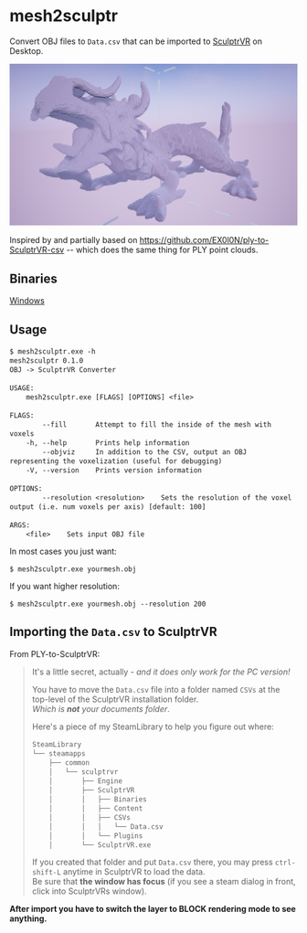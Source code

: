 # mesh2sculptr
Convert OBJ files to `Data.csv` that can be imported to [SculptrVR](https://www.sculptrvr.com/) on Desktop.

![](https://raw.githubusercontent.com/lebek/mesh2sculptr/master/stanford_dragon.png)

Inspired by and partially based on https://github.com/EX0l0N/ply-to-SculptrVR-csv -- which does the same thing for PLY point clouds.

## Binaries
[Windows](https://github.com/lebek/mesh2sculptr/releases/latest/download/mesh2sculptr.exe)

## Usage
```
$ mesh2sculptr.exe -h
mesh2sculptr 0.1.0
OBJ -> SculptrVR Converter

USAGE:
    mesh2sculptr.exe [FLAGS] [OPTIONS] <file>

FLAGS:
        --fill       Attempt to fill the inside of the mesh with voxels
    -h, --help       Prints help information
        --objviz     In addition to the CSV, output an OBJ representing the voxelization (useful for debugging)
    -V, --version    Prints version information

OPTIONS:
        --resolution <resolution>    Sets the resolution of the voxel output (i.e. num voxels per axis) [default: 100]

ARGS:
    <file>    Sets input OBJ file
```

In most cases you just want: 
```
$ mesh2sculptr.exe yourmesh.obj
```

If you want higher resolution:
```
$ mesh2sculptr.exe yourmesh.obj --resolution 200
```

## Importing the `Data.csv` to SculptrVR
From PLY-to-SculptrVR:

> It's a little secret, actually - _and it does only work for the PC version!_
> 
> You have to move the `Data.csv` file into a folder named `CSVs` at the top-level of the SculptrVR installation folder.  
> _Which is **not** your documents folder_.
> 
> Here's a piece of my SteamLibrary to help you figure out where:
> 
> ```
> SteamLibrary
> └── steamapps
>     ├── common
>     │   └── sculptrvr
>     │       ├── Engine
>     │       ├── SculptrVR
>     │       │   ├── Binaries
>     │       │   ├── Content
>     │       │   ├── CSVs
>     │       │   │   └── Data.csv
>     │       │   └── Plugins
>     │       └── SculptrVR.exe
> ```
> 
> If you created that folder and put `Data.csv` there, you may press `ctrl-shift-L` anytime in SculptrVR to load the data.  
> Be sure that **the window has focus** (if you see a steam dialog in front, click into SculptrVRs window).

**After import you have to switch the layer to BLOCK rendering mode to see anything.**
